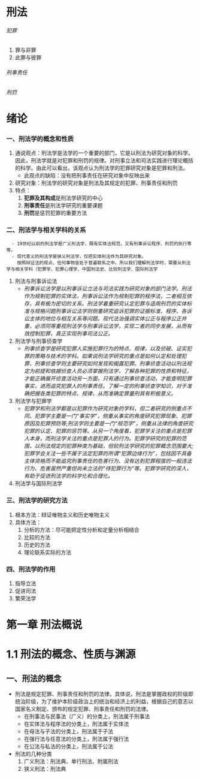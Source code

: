 # 刑法
###### 犯罪
1. 罪与非罪
2. 此罪与彼罪
###### 刑事责任
###### 刑罚
# 绪论
### 一、刑法学的概念和性质
1. 通说观点：刑法学是法学的一个重要的部门，它是以刑法为研究对象的科学。因此，刑法学就是对犯罪和刑罚的规律。对刑事立法和司法实践进行理论概括的科学。由此可以看出，该观点认为刑法学的犯罪研究对象是犯罪和刑法。
    - 此观点的缺陷：没有把刑事责任在研究对象中反映出来
2. 研究对象：刑法学的研究对象是刑法及其规定的犯罪、刑事责任和刑罚
3. 特点：
    1. **犯罪及其构成**是刑法学研究的中心
    2. **刑事责任**是刑法学研究的重要课题
    3. **刑罚**是惩罚犯罪的重要方法
### 二、刑法学与相关学科的关系
      - 19世纪以前的刑法学是广义刑法学，既有实体法规范，又有刑事诉讼程序、刑罚的执行等等。
      - 现代意义的刑法学是狭义刑法学，仅把实体刑法作为其研究对象。
        按照辩证法的观点，任何事物皆处于普遍联系之中。所以我们理解刑法学时，需要从刑法学与相关学科（犯罪学、犯罪心理学、中国刑法史、比较刑法学、国际刑法学
1. 刑法与刑事诉讼法
    - *刑事诉讼法学是以刑事诉讼立法与司法实践为研究对象的部门法学。刑法作为规制犯罪的实体法，刑事诉讼法作为规制犯罪的程序法，二者相互依存，具有极为密切的关系。刑法学着重研究认定犯罪与适用刑罚的实体标准与规格问题刑事诉讼法学则侧重研究追诉犯罪的证据标准、程序、各诉讼主体的地位与相互关系等问题。现代法治强调实体公正与程序公正并重，必须同等重视刑法学与刑事诉讼法学，实现二者的同步发展，从而有效控制犯罪，真正实现刑事司法公正。*
2. 刑法学与刑事侦查学
    - *刑事侦查学是研究犯罪人实施犯罪行为的特点、规律，以及侦破、证实犯罪的策略与技术的学科。如果说刑法学研究的重点是如何认定和处理犯罪，刑事侦查学则主要研究如何发现和揭露犯罪。刑事侦查活动以刑法规定为前提和依据侦查人员必须掌握刑法学，了解各种犯罪的性质和特征，才能正确展开侦查活动另一方面，只有通过刑事侦查活动，才能查明犯罪事实，进而追究犯罪人的刑事责任。了解一定的刑事侦查学知识，对于准确把握各类犯罪的特点、规律，从而准确定罪量刑具有积极意义。*
3. 刑法学与犯罪学
    - *犯罪学和刑法学都是以犯罪作为研究对象的学科，但二者研究的侧重点不同。犯罪学主要是一门“事实学”，侧重从事实的角度研究犯罪现象、犯罪原因及犯罪预防等;刑法学则主要是一门“规范学”，侧重从法律的角度研究犯罪的认定、犯罪的惩罚等。从另一个角度看，犯罪学关注的重点是犯罪人本身，而刑法学关注的重点是犯罪人的行为。犯罪学研究的犯罪的范围，以刑法规定的犯罪种类为基础，但较刑法学研究的犯罪概念范围要大;犯罪学会关注一些不属于法定犯罪的所谓“犯罪边缘行为”，包括因不具备主体资格而不能追究刑事责任的危害行为、没有达到犯罪程度的一般违法行为、危害虽然严重但尚未立法的“待犯罪行为”等。犯罪学研究的深人，有助于促进刑法学的科学化和合理化。*
4. 刑法学与国际刑法学
### 三、刑法学的研究方法
1. 根本方法：辩证唯物主义和历史唯物主义
2. 具体方法：
    1. 分析的方法：尽可能把定性分析和定量分析相结合
    2. 比较的方法
    3. 历史的方法
    4. 理论联系实际的方法
### 四、刑法学的作用
1. 指导立法
2. 促进司法
3. 繁荣法学
# 第一章 刑法概说
# 1.1 刑法的概念、性质与渊源
## 一、刑法的概念
- 刑法是规定犯罪、刑事责任和刑罚的法律。具体说，刑法是掌握政权的阶级即统治阶级，为了维护本阶级政治上的统治和经济上的利益，根据自己的意志以国家名义制定、颁布的规定犯罪、刑事责任和刑罚的法律。
    - 在刑事法与民事法（广义）的分类上，刑法属于刑事法
    - 在实体法与程序法的分类上，刑法属于实体法
    - 在母法与子法的分类上，刑法属于子法
    - 在强行法与任意法的分类上，刑法属于强行法
    - 在公法与私法的分类上，刑法属于公法
- 刑法的几种分类
    1. 广义刑法：刑法典、单行刑法、附属刑法
    2. 狭义刑法：刑法典